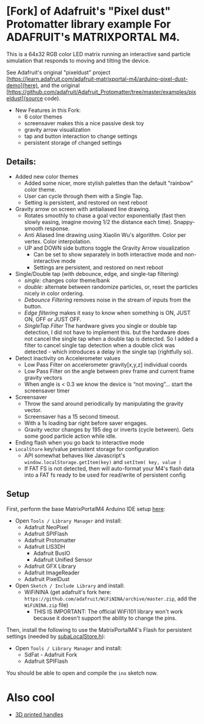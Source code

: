 # [Fork] of Adafruit's "Pixel dust" Protomatter library example For ADAFRUIT's MATRIXPORTAL M4.

This is a 64x32 RGB color LED matrix running an interactive sand particle simulation that responds to moving and tilting the device.

See Adafruit's original "pixeldust" project [https://learn.adafruit.com/adafruit-matrixportal-m4/arduino-pixel-dust-demo](here), and the original [https://github.com/adafruit/Adafruit_Protomatter/tree/master/examples/pixeldust](source code).

- New Features in this Fork:
  - 6 color themes
  - screensaver makes this a nice passive desk toy
  - gravity arrow visualization
  - tap and button interaction to change settings
  - persistent storage of changed settings

## Details:
  - Added new color themes
    - Added some nicer, more stylish palettes than the default "rainbow" color theme.
    - User can cycle through them with a Single Tap.
    - Setting is persistent, and restored on next reboot
  - Gravity arrow on screen with antialiased line drawing.
    - Rotates smoothly to chase a goal vector exponentially (fast then slowly easing, imagine moving 1/2 the distance each time).  Snappy-smooth response.
    - Anti Aliased line drawing using Xiaolin Wu's algorithm.  Color per vertex.  Color interpolation.
    - UP and DOWN side buttons toggle the Gravity Arrow visualization
      - Can be set to show separately in both interactive mode and non-interactive mode
      - Settings are persistent, and restored on next reboot
  - Single/Double tap (with debounce, edge, and single-tap filtering)
    - *single:*  changes color theme/bank
    - *double:*  alternate between randomize particles, or, reset the particles nicely in color ordering.
    - *Debounce Filtering* removes noise in the stream of inputs from the button.
    - *Edge filtering* makes it easy to know when something is ON, JUST ON, OFF or JUST OFF.
    - *SingleTap Filter* The hardware gives you single or double tap detection, I did not have to implement this.   but the hardware does not cancel the single tap when a double tap is detected.   So I added a filter to cancel single tap detection when a double click was detected - which introduces a delay in the single tap (rightfully so).
  - Detect inactivity on Accelerometer values
    - Low Pass Filter on accelerometer gravity[x,y,z] individual coords
    - Low Pass Filter on the angle between prev frame and current frame gravity vectors
    - When angle is < 0.3 we know the device is “not moving”...   start the screensaver timer
  - Screensaver
    - Throw the sand around periodically by manipulating the gravity vector.
    - Screensaver has a 15 second timeout.
    - With a 1s loading bar right before saver engages.
    - Gravity vector changes by 195 deg or inverts (cycle between).   Gets some good particle action while idle.
  - Ending flash when you go back to interactive mode
  - `LocalStore` key/value persistent storage for configuration
    - API somewhat behaves like Javascript's `window.localStorage.getItem(key)` and `setItem( key, value )`
    - If FAT FS is not detected, then will auto-format your M4's flash data into a FAT fs ready to be used for read/write of persistent config


## Setup
First, perform the base MatrixPortalM4 Arduino IDE setup [here](https://learn.adafruit.com/adafruit-matrixportal-m4/arduino-ide-setup):
- Open `Tools / Library Manager` and install:
  - Adafruit NeoPixel
  - Adafruit SPIFlash
  - Adafruit Protomatter
  - Adafruit LIS3DH
    - Adafruit BusIO
    - Adafruit Unified Sensor
  - Adafruit GFX Library
  - Adafruit ImageReader
  - Adafruit PixelDust
- Open `Sketch / Include Library` and install:
  - WiFiNINA  (get adafruit's fork here: `https://github.com/adafruit/WiFiNINA/archive/master.zip`, add the `WiFiNINA.zip` file)
    - THIS IS IMPORTANT: The official WiFi101 library won't work because it doesn't support the ability to change the pins.

Then, install the following to use the MatrixPortalM4's Flash for persistent settings (needed by [subaLocalStore.h](subaLocalStore.h)):
- Open `Tools / Library Manager` and install:
  - SdFat - Adafruit Fork
  - Adafruit SPIFlash

You should be able to open and compile the `ino` sketch now.

# Also cool
- [3D printed handles](https://learn.adafruit.com/matrix-portal-sand/assembly)


